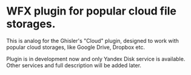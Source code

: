 # WFX plugin for popular cloud file storages.

This is analog for the Ghisler's "Cloud" plugin, designed to work with popular cloud storages, like Google Drive, Dropbox etc.

Plugin is in development now and only Yandex Disk service is available. Other services and full description will be added later.
